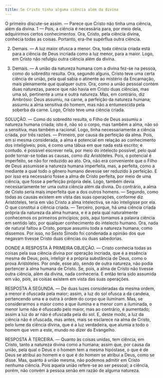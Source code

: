 ```yaml
---
title: Se Cristo tinha alguma ciência além da divina
---
```


O primeiro discute-se assim. — Parece que Cristo não tinha uma ciência, além da divina.  1 — Pois, a ciência é necessária para, por meio dela, adquirirmos certos conhecimentos. Ora, Cristo, pela ciência divina, conhecia todas as coisas. Portanto, era-lhe supérflua outra ciência.  

2. Demais. — A luz maior ofusca a menor. Ora, toda ciência criada está para a ciência de Deus incriada como a luz menor, para a maior. Logo, em Cristo não refulgiu outra ciência além da divina.  

3. Demais. — A união da natureza humana com a divina fez-se na pessoa, como do sobredito resulta. Ora, segundo alguns, Cristo teve uma certa ciência de união, pela qual sabia o atinente ao mistério da Encarnação, mais plenamente que qualquer outro. Ora, como a união pessoal contém duas naturezas, parece que não havia em Cristo duas ciências, mas uma só, pertinente a uma e outra natureza.  Mas, em contrário, diz Ambrósio: Deus assumiu, na carne, a perfeição da natureza humana; assumiu a alma sensitiva do homem, mas não a entumescida pela soberba da carne. Logo, Cristo teve uma ciência criada.  

SOLUÇÃO. — Como do sobredito resulta, o Filho de Deus assumiu a natureza humana criada; isto é, não só o corpo, mas também a alma, não só a sensitiva, mas também a racional. Logo, tinha necessariamente a ciência criada, por três razões. — Primeiro, por causa da perfeição da alma. Pois, em si mesma considerada, a alma é potencial em relação ao conhecimento dos inteligíveis; pois, é como uma tábua em que nada está escrito; e contudo. é possível escrever nela, por meio do intelecto possível, pelo qual pode tornar-se todas as causas, como diz Aristóteles. Pois, o potencial é imperfeito, se não for reduzido ao ato. Ora, não era conveniente que o Filho de Deus assumisse a natureza humana imperfeita, mas, a perfeita, como a mediante a qual todo o gênero humano devesse ser reduzido à perfeição. E por isso era necessário fosse a alma de Cristo perfeita, por meio de uma ciência, que fosse a perfeição própria dele. Logo, também devia necessariamente ter uma outra ciência além da divina. Do contrário, a alma de Cristo seria mais imperfeita que a dos outros homens. — Segundo, como todas as causas existem em vista das suas operações, conforme diz Aristóteles, teria em vão Cristo a alma intelectiva, se não inteligisse por ela. O que constitui a ciência criada. — Terceiro, porque, há uma ciência criada própria da natureza da alma humana, e é a pela qual naturalmente conhecemos os primeiros princípios; pois, aqui tomamos a palavra ciência em sentido lato, por qualquer conhecimento do intelecto humano. Ora, nada de natural faltou a Cristo, porque assumiu toda a natureza humana, como dissemos. Por isso, no Sexto Sínodo foi condenada a opinião dos que negavam tivesse Cristo duas ciências ou duas sabedorias.  

DONDE A RESPOSTA À PRIMEIRA OBJEÇÃO. — Cristo conhecia todas as coisas pela sua ciência divina por operação incriada, que é a essência mesma de Deus; pois, inteligir é a própria substância de Deus, como o prova Aristóteles. Por onde, esse ato, sendo de outra natureza, não podia pertencer à alma humana de Cristo. Se, pois, a alma de Cristo não tivesse outra ciência, além da divina, nada conheceria. E então teria sido assumida em vão, pois, as coisas existem em vista das suas operações. 

RESPOSTA À SEGUNDA. — De duas luzes consideradas da mesma ordem, a menor é ofuscada pela maior; assim, a luz do sol ofusca a da candeia, pertencendo uma e a outra à ordem do corpo que iluminam. Mas, se considerarmos a maior como a que ilumina e a menor com a iluminada, o menor lume não é ofuscado pelo maior, mas ao contrário, é aumentado; assim a luz do ar não é ofuscada pela do sol. E, deste modo, a luz da ciência não é ofuscada, mas antes, mais se esclarece na alma de Cristo, pelo lume da ciência divina, que é a luz verdadeira, que alumia a todo o homem que vem a este, mundo no dizer do Evangelho.  

RESPOSTA À TERCEIRA. — Quanto às coisas unidas, tem ciência, em Cristo, tanto a natureza divina como a humana; assim que, por causa da união, pela qual o Deus e o homem tem a mesma hipóstase, o que é de Deus se atribui ao homem e o que é do homem se atribui a Deus, como se disse. Mas, quanto à união mesma, não podemos admitir em Cristo nenhuma ciência. Pois aquela união refere-se ao ser pessoal; a ciência, porém, não convém à pessoa senão em razão de alguma natureza.